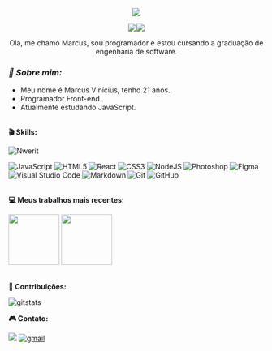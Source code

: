 <p align="center">
  <img src="https://media.giphy.com/media/v1.Y2lkPTc5MGI3NjExem0zazZtcm85cGZjbzdxZXk5ODVxYTFqMGozaGlvMWt6emxpeWd6cSZlcD12MV9pbnRlcm5hbF9naWZfYnlfaWQmY3Q9Zw/26tn33aiTi1jkl6H6/giphy.gif"/>
</p>

<p align="center">
    <a href="https://www.linkedin.com/in/marcusengsoft/">
      <img src="https://img.shields.io/badge/LinkedIn-307cc5?style=for-the-badge&logo=linkedin&logoColor=white"/><img src="https://komarev.com/ghpvc/?username=nwerit&style=for-the-badge"/></a>
</p>

<p align="center">
 Olá, me chamo Marcus, sou programador e estou cursando a graduação de engenharia de software.
</p>


### *🔌 Sobre mim:*

* Meu nome é Marcus Vinícius, tenho 21 anos.
* Programador Front-end.
* Atualmente estudando JavaScript.
<br></br>

**🎬 Skills:**

<p>
<img src="https://github-readme-stats.vercel.app/api/top-langs?username=zademdws&theme=dark&show_icons=true&locale=en&layout=compact" alt="Nwerit" />
</p>

![JavaScript](https://img.shields.io/badge/javascript-%23323330.svg?style=for-the-badge&logo=javascript&logoColor=%23F7DF1E)
![HTML5](https://img.shields.io/badge/html5-%23E34F26.svg?style=for-the-badge&logo=html5&logoColor=white)
![React](https://img.shields.io/badge/react-%2320232a.svg?style=for-the-badge&logo=react&logoColor=%2361DAFB)
![CSS3](https://img.shields.io/badge/css3-%231572B6.svg?style=for-the-badge&logo=css3&logoColor=white)
![NodeJS](https://img.shields.io/badge/node.js-6DA55F?style=for-the-badge&logo=node.js&logoColor=white)
![Photoshop](https://img.shields.io/badge/adobe%20photoshop-%2331A8FF.svg?style=for-the-badge&logo=adobe%20photoshop&logoColor=white)
![Figma](https://img.shields.io/badge/figma-%23F24E1E.svg?style=for-the-badge&logo=figma&logoColor=white)
![Visual Studio Code](https://img.shields.io/badge/Visual%20Studio%20Code-0078d7.svg?style=for-the-badge&logo=visual-studio-code&logoColor=white)
![Markdown](https://img.shields.io/badge/markdown-%23000000.svg?style=for-the-badge&logo=markdown&logoColor=white)
![Git](https://img.shields.io/badge/git-%23F05033.svg?style=for-the-badge&logo=git&logoColor=white)
![GitHub](https://img.shields.io/badge/github-%23121011.svg?style=for-the-badge&logo=github&logoColor=white)
<br></br>


**💻 Meus trabalhos mais recentes:**

<a href="https://github.com/Nwerit/projeto-site">
    <img height=100 src="https://github-readme-stats.vercel.app/api/pin/?username=zademdws&repo=projeto-site&theme=dark"/></a>
<a href="https://github.com/Nwerit/calculadora-simples">
    <img height=100 src="https://github-readme-stats.vercel.app/api/pin/?username=zademdws&repo=calculadora-simples&theme=dark"/></a>
<br></br>

**👤 Contribuições:**

<p>
<img alt=gitstats src="https://github-readme-stats.vercel.app/api?username=zademdws&theme=dark"/></p>


**🎮 Contato:**

<a href="https://www.linkedin.com/in/marcusengsoft/">
<img src="https://img.shields.io/badge/linkedin-%230077B5.svg?style=for-the-badge&logo=linkedin&logoColor=white"/></a>
<a href="mailto:marcusengsoft@gmail.com">
<img alt=gmail src="https://img.shields.io/badge/Gmail-D14836?style=for-the-badge&logo=gmail&logoColor=white"/></a>

